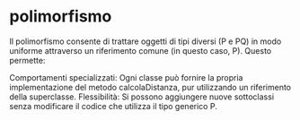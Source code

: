 # polimorfismo

Il polimorfismo consente di trattare oggetti di tipi diversi (P e PQ) in modo uniforme attraverso un riferimento comune (in questo caso, P). Questo permette:

Comportamenti specializzati: Ogni classe può fornire la propria implementazione del metodo calcolaDistanza, pur utilizzando un riferimento della superclasse.
Flessibilità: Si possono aggiungere nuove sottoclassi senza modificare il codice che utilizza il tipo generico P.
